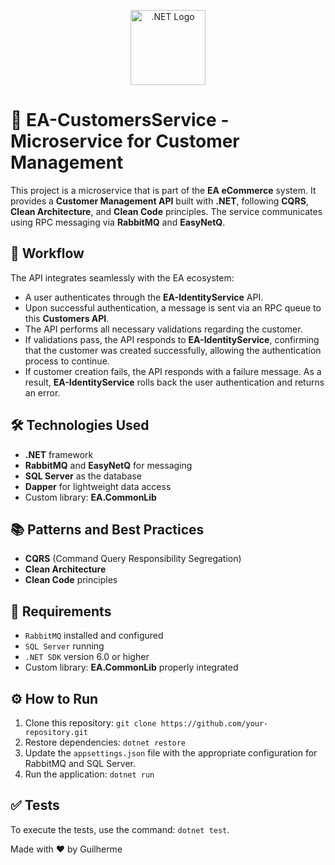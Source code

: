 <p align="center">
  <a href="https://dotnet.microsoft.com/" target="blank"><img src="https://upload.wikimedia.org/wikipedia/commons/e/ee/.NET_Core_Logo.svg" width="120" alt=".NET Logo" /></a>
</p>

<div class="container">
  <h1>🌟 EA-CustomersService - Microservice for Customer Management</h1>
  <p>
    This project is a microservice that is part of the <strong>EA eCommerce</strong> system. It provides a <strong>Customer Management API</strong> 
    built with <strong>.NET</strong>, following <strong>CQRS</strong>, <strong>Clean Architecture</strong>, and <strong>Clean Code</strong> principles. 
    The service communicates using RPC messaging via <strong>RabbitMQ</strong> and <strong>EasyNetQ</strong>.
  </p>

  <h2>🚀 Workflow</h2>
  <p>
    The API integrates seamlessly with the EA ecosystem:
  </p>
  <ul>
    <li>A user authenticates through the <strong>EA-IdentityService</strong> API.</li>
    <li>Upon successful authentication, a message is sent via an RPC queue to this <strong>Customers API</strong>.</li>
    <li>The API performs all necessary validations regarding the customer.</li>
    <li>If validations pass, the API responds to <strong>EA-IdentityService</strong>, confirming that the customer was created successfully, allowing the authentication process to continue.</li>
    <li>If customer creation fails, the API responds with a failure message. As a result, <strong>EA-IdentityService</strong> rolls back the user authentication and returns an error.</li>
  </ul>

  <h2>🛠️ Technologies Used</h2>
  <ul>
    <li><strong>.NET</strong> framework</li>
    <li><strong>RabbitMQ</strong> and <strong>EasyNetQ</strong> for messaging</li>
    <li><strong>SQL Server</strong> as the database</li>
    <li><strong>Dapper</strong> for lightweight data access</li>
    <li>Custom library: <strong>EA.CommonLib</strong></li>
  </ul>

  <h2>📚 Patterns and Best Practices</h2>
  <ul>
    <li><strong>CQRS</strong> (Command Query Responsibility Segregation)</li>
    <li><strong>Clean Architecture</strong></li>
    <li><strong>Clean Code</strong> principles</li>
  </ul>

  <h2>🐋 Requirements</h2>
  <ul>
    <li><code>RabbitMQ</code> installed and configured</li>
    <li><code>SQL Server</code> running</li>
    <li><code>.NET SDK</code> version 6.0 or higher</li>
    <li>Custom library: <strong>EA.CommonLib</strong> properly integrated</li>
  </ul>

  <h2>⚙️ How to Run</h2>
  <ol>
    <li>Clone this repository: <code>git clone https://github.com/your-repository.git</code></li>
    <li>Restore dependencies: <code>dotnet restore</code></li>
    <li>Update the <code>appsettings.json</code> file with the appropriate configuration for RabbitMQ and SQL Server.</li>
    <li>Run the application: <code>dotnet run</code></li>
  </ol>

  <h2>✅ Tests</h2>
  <p>
    To execute the tests, use the command: <code>dotnet test</code>.
  </p>
</div>

<footer>
  Made with ❤️ by Guilherme
</footer>
